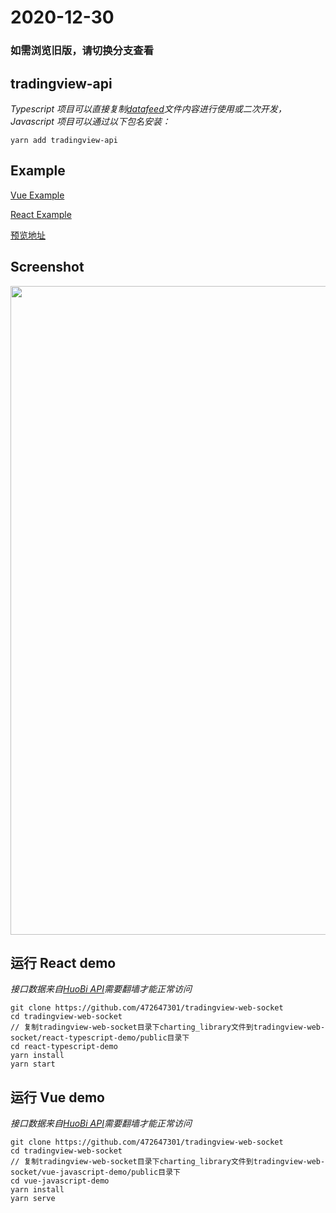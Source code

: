 # 2020-12-30

### 如需浏览旧版，请切换分支查看

## tradingview-api

_Typescript 项目可以直接复制[datafeed](https://github.com/472647301/tradingview-web-socket/tree/master/react-typescript-demo/src/datafeed)文件内容进行使用或二次开发，Javascript 项目可以通过以下包名安装：_

```shell
yarn add tradingview-api
```

## Example

[Vue Example](https://github.com/472647301/tradingview-web-socket/tree/master/vue-javascript-demo)

[React Example](https://github.com/472647301/tradingview-web-socket/tree/master/react-typescript-demo)

[预览地址](http://49.233.210.12)

## Screenshot

<img src="https://github.com/472647301/tradingview-web-socket/blob/master/screenshot/screenshot.png?raw=true" width="1038">

## 运行 React demo

_接口数据来自[HuoBi API](https://huobiapi.github.io/docs/spot/v1/cn/)需要翻墙才能正常访问_

```shell
git clone https://github.com/472647301/tradingview-web-socket
cd tradingview-web-socket
// 复制tradingview-web-socket目录下charting_library文件到tradingview-web-socket/react-typescript-demo/public目录下
cd react-typescript-demo
yarn install
yarn start
```

## 运行 Vue demo

_接口数据来自[HuoBi API](https://huobiapi.github.io/docs/spot/v1/cn/)需要翻墙才能正常访问_

```shell
git clone https://github.com/472647301/tradingview-web-socket
cd tradingview-web-socket
// 复制tradingview-web-socket目录下charting_library文件到tradingview-web-socket/vue-javascript-demo/public目录下
cd vue-javascript-demo
yarn install
yarn serve
```
